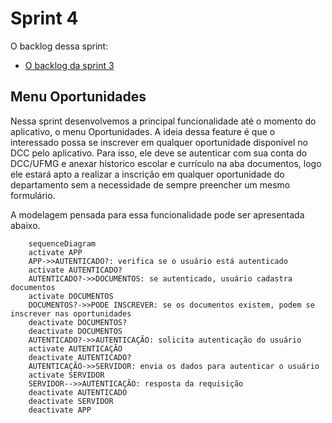 # Sprint 4

O backlog dessa sprint:

* [O backlog da sprint 3](https://github.com/users/userhv/projects/6)

## Menu Oportunidades

Nessa sprint desenvolvemos a principal funcionalidade até o momento do aplicativo, o menu Oportunidades. A ideia dessa feature é que o interessado possa se inscrever em qualquer oportunidade disponível no DCC pelo aplicativo. Para isso, ele deve se autenticar com sua conta do DCC/UFMG e anexar historico escolar e currículo na aba documentos, logo ele estará apto a realizar a inscrição em qualquer oportunidade do departamento sem a necessidade de sempre preencher um mesmo formulário.

A modelagem pensada para essa funcionalidade pode ser apresentada abaixo.

```mermaid
    sequenceDiagram
    activate APP
    APP->>AUTENTICADO?: verifica se o usuário está autenticado
    activate AUTENTICADO?
    AUTENTICADO?->>DOCUMENTOS: se autenticado, usuário cadastra documentos
    activate DOCUMENTOS
    DOCUMENTOS?->>PODE INSCREVER: se os documentos existem, podem se inscrever nas oportunidades
    deactivate DOCUMENTOS?
    deactivate DOCUMENTOS
    AUTENTICADO?->>AUTENTICAÇÃO: solicita autenticação do usuário
    activate AUTENTICAÇÃO
    deactivate AUTENTICADO?
    AUTENTICAÇÃO->>SERVIDOR: envia os dados para autenticar o usuário
    activate SERVIDOR
    SERVIDOR-->>AUTENTICAÇÃO: resposta da requisição
    deactivate AUTENTICADO
    deactivate SERVIDOR
	deactivate APP
```